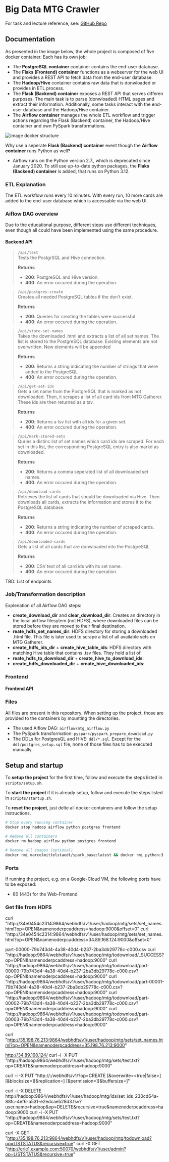 # Big Data MTG Crawler

For task and lecture reference, see: [GitHub Repo](https://github.com/marcelmittelstaedt/BigData/)

## Documentation

As presented in the image below, the whole project is composed of five docker container. Each has its own job:

- The **PostgreSQL container** container contains the end-user database.
- The **Flaks (Frontend) container** functions as a webserver for the web UI and provides a REST API to fetch data from the end-user database.
- The **Hadoop/Hive** container contains raw data that is donwloaded or provides in ETL process.
- The **Flask (Backend) container** exposes a REST API that serves differen purposes. The main task is to parse (donwloaded) HTML pages and extract their information. Additionally, some tasks interact with the end-user database and the Hadoop/Hive container.
- The **Airflow container** manages the whole ETL workflow and trigger actions regarding the Flask (Backend) container, the Hadoop/Hive container and own PySpark transformations.

![image docker structure](./static/img/container_structure.png)

Why use a seperate **Flask (Backend) container** event though the **Airflow container** runs Python as well?

- Airflow runs on the Python version 2.7., which is deprecated since January 2020. To still use up-to-date python packages, the **Flaks (Backend) container** is added, that runs on Python 3.12.

### ETL Explanation

The ETL workflow runs every 10 minutes. With every run, 10 more cards are added to the end-user database which is accessable via the web UI.

### Aiflow DAG overview

Due to the educational purpose, different steps use different techniques, even though all could have been implemented using the same procedure.

#### Backend API

> `/api/test` \
> Tests the PostgrSQL and Hive connection.
>
> **Returns**
>
> - **200**: PostgreSQL and Hive version.
> - **400**: An error occured during the operation.

> `/api/postgres-create` \
> Creates all needed PostgreSQL tables if the don't exist.
>
> **Returns**
>
> - **200**: Queries for creating the tables were successful
> - **400**: An error occured during the operation.

> `/api/store-set-names` \
> Takes the downloaded .html and extracts a list of all set names.
> The list is stored to the PostgreSQL database. Existing elements
> are not overwritten. New elements will be appended
>
> **Returns**
>
> - **200**: Returns a string indicating the number of strings
> that were added to the PostgreSQL
> - **400**: An error occured during the operation.

> `/api/get-set-ids` \
> Gets a set name from the PostgreSQL that is marked as not downloaded.
> Then, it scrapes a list of all card ids from MTG Gatherer.
> These ids are then returned as a tsv.
>
> **Returns**
>
> - **200**: Returns a tsv list with all ids for a given set.
> - **400**: An error occured during the operation.

> `/api/mark-stored-sets` \
> Quries a distinc list of set names which card ids are scraped.
> For each set in this list, the corresponding PostgreSQL entry is also
> markd as downloaded.
>
> **Returns**
>
> - **200**: Returns a comma seperated list of all downloaded set names.
> - **400**: An error occured during the operation.

> `/api/download-cards` \
> Retrieves the list of cards that should be downloaded via Hive.
> Then downloads all cards, extracts the information and
> stores it to the PostgreSQL database.
>
> **Returns**
>
> - **200**: Returns a string indicating the number of scraped cards.
> - **400**: An error occured during the operation.

> `/api/downloaded-cards` \
> Gets a list of all cards that are donwloaded into the PostgreSQL
>
> **Returns**
>
> - **200**: CSV text of all card ids with its set name.
> - **400**: An error occured during the operation.

TBD: List of endpoints

### Job/Transformation description

Explenation of all Airflow DAG steps:

- **create_download_dir** and **clear_download_dir**: Creates an directory in the local airflow filesytem (not HDFS), where downloaded files can be stored before they are moved to their final destination.
- **reate_hdfs_set_names_dir**: HDFS directory for storing a downloaded .html file. This file is later used to scrape a list of all available sets on MTG Gatherer.
- **create_hdfs_ids_dir** + **create_hive_table_ids**: HDFS directory with matching Hive table that contains .tsv files. They hold a list of 
- **reate_hdfs_to_download_dir** + **create_hive_to_download_ids**: 
- **create_hdfs_downloaded_dir** + **create_hive_downloaded_ids**:


### Frontend

#### Frontend API

### Files

All files are present in this repository. When setting up the project, those are provided to the containers by mounting the directories.

- The used Aiflow DAG: `airflow/mtg_airflow.py`
- The PySpark transformation: `pyspark/pyspark_prepare_download.py`
- The DDLs for PostgresQL and HIVE: `ddl/*.sql`. Except for the `ddl/postgres_setup.sql` file, none of those files has to be executed manually.

## Setup and startup

To **setup the project** for the first time, follow and execute the steps listed in `scripts/setup.sh`.

To **start the project** if it is already setup, follow and execute the steps listed in `scripts/startup.sh`.

To **reset the project**, just delte all docker containers and follow the setup instructions.

```bash
# Stop every running container
docker stop hadoop airflow python postgres frontend

# Remove all containers
docker rm hadoop airflow python postgres frontend

# Remove all images (optional)
docker rmi marcelmittelstaedt/spark_base:latest && docker rmi python:3.12.7-bookworm && docker rmi marcelmittelstaedt/airflow:latest && docker rmi postgres:latest
```

### Ports

If running the project, e.g. on a Google-Cloud VM, the following ports have to be exposed:

- 80 (443) for the Web-Frontend

### Get file from HDFS 
curl "http://34e0454c2314:9864/webhdfs/v1/user/hadoop/mtg/sets/set_names.html?op=OPEN&namenoderpcaddress=hadoop:9000&offset=0"
curl "http://34e0454c2314:9864/webhdfs/v1/user/hadoop/mtg/sets/set_names.html?op=OPEN&namenoderpcaddress=34.89.168.124:9000&offset=0"


part-00000-79b743d4-4a38-40d4-b237-2ba3db29778c-c000.csv
curl "http://hadoop:9864/webhdfs/v1/user/hadoop/mtg/todownload/_SUCCESS?op=OPEN&namenoderpcaddress=hadoop:9000"
curl "http://hadoop:9864/webhdfs/v1/user/hadoop/mtg/todownload/part-00000-79b743d4-4a38-40d4-b237-2ba3db29778c-c000.csv?op=OPEN&namenoderpcaddress=hadoop:9000"
curl "http://hadoop:9864/webhdfs/v1/user/hadoop/mtg/todownload/part-00001-79b743d4-4a38-40d4-b237-2ba3db29778c-c000.csv?op=OPEN&namenoderpcaddress=hadoop:9000"
curl "http://hadoop:9864/webhdfs/v1/user/hadoop/mtg/todownload/part-00002-79b743d4-4a38-40d4-b237-2ba3db29778c-c000.csv?op=OPEN&namenoderpcaddress=hadoop:9000"
curl "http://hadoop:9864/webhdfs/v1/user/hadoop/mtg/todownload/part-00003-79b743d4-4a38-40d4-b237-2ba3db29778c-c000.csv?op=OPEN&namenoderpcaddress=hadoop:9000"


curl "http://35.198.76.213:9864/webhdfs/v1/user/hadoop/mtg/sets/set_names.html?op=OPEN&namenoderpcaddress=35.198.76.213:9000"

http://34.89.168.124/
curl -i -X PUT "http://hadoop:9864/webhdfs/v1/user/hadoop/mtg/sets/test.txt?op=CREATE&namenoderpcaddress=hadoop:9000"

curl -i -X PUT "http://<HOST>:<PORT>/webhdfs/v1/<PATH>?op=CREATE
                    [&overwrite=<true|false>][&blocksize=<LONG>][&replication=<SHORT>]
                    [&permission=<OCTAL>][&buffersize=<INT>]"


curl -i -X DELETE http://hadoop:9864/webhdfs/v1/user/hadoop/mtg/ids/set_ids_230cd64a-88fc-4ef6-a531-e2edcae528d3.tsv?user.name=hadoop&op=DELETE&recursive=true&namenoderpcaddress=hadoop:9000
curl -i -X PUT    "http://hadoop:9864/webhdfs/v1/user/hadoop/mtg/sets/test.txt?op=CREATE&namenoderpcaddress=hadoop:9000"

curl -X GET "http://35.198.76.213:9864/webhdfs/v1/user/hadoop/mtg/todownload?op=LISTSTATUS&recursive=true"
curl -X GET "http://erie1.example.com:50070/webhdfs/v1/user/admin?op=LISTSTATUS&recursive=true"




    